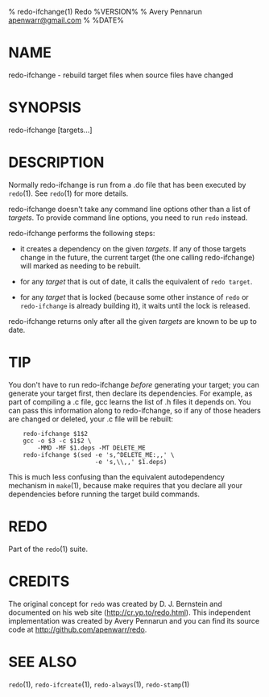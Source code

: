% redo-ifchange(1) Redo %VERSION%
% Avery Pennarun <apenwarr@gmail.com>
% %DATE%

# NAME

redo-ifchange - rebuild target files when source files have changed

# SYNOPSIS

redo-ifchange [targets...]


# DESCRIPTION

Normally redo-ifchange is run from a .do file that has been
executed by `redo`(1).  See `redo`(1) for more details.

redo-ifchange doesn't take any command line options other
than a list of *targets*.  To provide command line options,
you need to run `redo` instead.

redo-ifchange performs the following steps:

- it creates a dependency on the given *targets*.  If any
  of those targets change in the future, the current target
  (the one calling redo-ifchange) will marked as needing to
  be rebuilt.
  
- for any *target* that is out of date, it calls the
  equivalent of `redo target`.

- for any *target* that is locked (because some other
  instance of `redo` or `redo-ifchange` is already building
  it), it waits until the lock is released.
  
redo-ifchange returns only after all the given
*targets* are known to be up to date.


# TIP

You don't have to run redo-ifchange *before* generating
your target; you can generate your target first, then
declare its dependencies.  For example, as part of
compiling a .c file, gcc learns the list
of .h files it depends on. You can pass this information
along to redo-ifchange, so if any of those headers are
changed or deleted, your .c file will be rebuilt:

        redo-ifchange $1$2
        gcc -o $3 -c $1$2 \
            -MMD -MF $1.deps -MT DELETE_ME
        redo-ifchange $(sed -e 's,^DELETE_ME:,,' \
                            -e 's,\\,,' $1.deps)

This is much less confusing than the equivalent
autodependency mechanism in `make`(1), because make
requires that you declare all your dependencies before
running the target build commands.


# REDO

Part of the `redo`(1) suite.
    
# CREDITS

The original concept for `redo` was created by D. J.
Bernstein and documented on his web site
(http://cr.yp.to/redo.html).  This independent implementation
was created by Avery Pennarun and you can find its source
code at http://github.com/apenwarr/redo.


# SEE ALSO

`redo`(1), `redo-ifcreate`(1), `redo-always`(1), `redo-stamp`(1)
